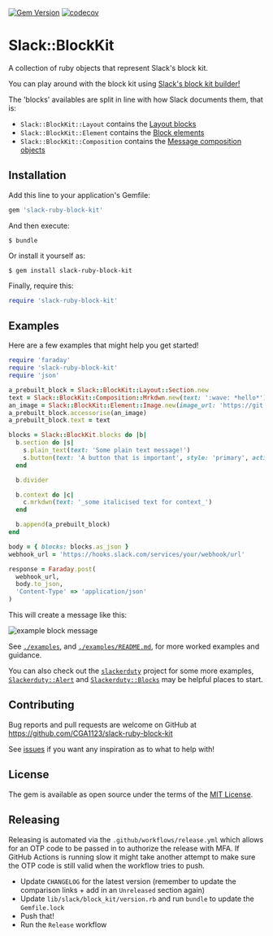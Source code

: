 [![Gem Version](https://badge.fury.io/rb/slack-ruby-block-kit.svg)](https://badge.fury.io/rb/slack-ruby-block-kit)
[![codecov](https://codecov.io/gh/CGA1123/slack-ruby-block-kit/branch/master/graph/badge.svg)](https://codecov.io/gh/CGA1123/slack-ruby-block-kit)

# Slack::BlockKit

A collection of ruby objects that represent Slack's block kit.

You can play around with the block kit using [Slack's block kit builder!](https://api.slack.com/tools/block-kit-builder)

The 'blocks' availables are split in line with how Slack documents them, that is:

- `Slack::BlockKit::Layout` contains the [Layout blocks](https://api.slack.com/reference/messaging/blocks)
- `Slack::BlockKit::Element` contains the [Block elements](https://api.slack.com/reference/messaging/block-elements)
- `Slack::BlockKit::Composition` contains the [Message composition objects](https://api.slack.com/reference/messaging/composition-objects)

## Installation

Add this line to your application's Gemfile:

```ruby
gem 'slack-ruby-block-kit'
```


And then execute:

    $ bundle


Or install it yourself as:

    $ gem install slack-ruby-block-kit

Finally, require this:

```ruby
require 'slack-ruby-block-kit'
```

## Examples

Here are a few examples that might help you get started!

```ruby
require 'faraday'
require 'slack-ruby-block-kit'
require 'json'

a_prebuilt_block = Slack::BlockKit::Layout::Section.new
text = Slack::BlockKit::Composition::Mrkdwn.new(text: ':wave: *hello*')
an_image = Slack::BlockKit::Element::Image.new(image_url: 'https://git.io/fjDW8', alt_text: 'a picture')
a_prebuilt_block.accessorise(an_image)
a_prebuilt_block.text = text

blocks = Slack::BlockKit.blocks do |b|
  b.section do |s|
    s.plain_text(text: 'Some plain text message!')
    s.button(text: 'A button that is important', style: 'primary', action_id: 'id')
  end

  b.divider

  b.context do |c|
    c.mrkdwn(text: '_some italicised text for context_')
  end

  b.append(a_prebuilt_block)
end

body = { blocks: blocks.as_json }
webhook_url = 'https://hooks.slack.com/services/your/webhook/url'

response = Faraday.post(
  webhook_url,
  body.to_json,
  'Content-Type' => 'application/json'
)
```

This will create a message like this:

![example block message](https://git.io/fjDWR)

See [`./examples`](./examples/), and [`./examples/README.md`](./examples/README.md), for more worked examples and guidance.

You can also check out the [`slackerduty`](https://github.com/CGA1123/slackerduty) project for some more examples,
[`Slackerduty::Alert`](https://github.com/CGA1123/slackerduty/blob/b33d708124ddf36d1432080ba7e16e66fefa6993/lib/slackerduty/alert.rb#L28-L34) and [`Slackerduty::Blocks`](https://github.com/CGA1123/slackerduty/blob/¦master/lib/slackerduty/blocks) may be helpful places to start.

## Contributing

Bug reports and pull requests are welcome on GitHub at https://github.com/CGA1123/slack-ruby-block-kit

See [issues](https://github.com/CGA1123/slack-ruby-block-kit/issues) if you want any inspiration as to what to help with!

## License

The gem is available as open source under the terms of the [MIT License](https://opensource.org/licenses/MIT).

## Releasing

Releasing is automated via the `.github/workflows/release.yml` which allows for
an OTP code to be passed in to authorize the release with MFA. If GitHub
Actions is running slow it might take another attempt to make sure the OTP code
is still valid when the workflow tries to push.

- Update `CHANGELOG` for the latest version (remember to update the comparison links + add in an `Unreleased` section again)
- Update `lib/slack/block_kit/version.rb` and run `bundle` to update the `Gemfile.lock`
- Push that!
- Run the `Release` workflow
